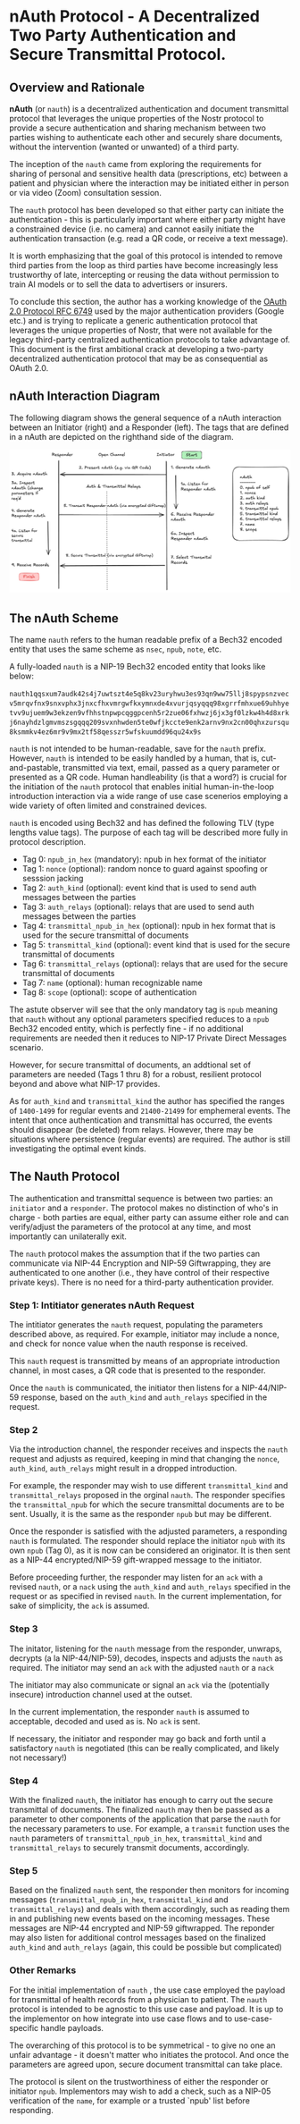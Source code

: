 # nAuth Protocol - A Decentralized Two Party Authentication and Secure Transmittal Protocol.

## Overview and Rationale

**nAuth** (or `nauth`) is a decentralized authentication and document transmittal protocol that leverages the unique properties of the Nostr protocol to provide a secure authentication and sharing mechanism between two parties wishing to authenticate each other and securely share documents, without the intervention (wanted or unwanted) of a third party.

The inception of the `nauth` came from exploring the requirements for sharing of personal and sensitive health data (prescriptions, etc) between a patient and physician where the interaction may be initiated either in person or via video (Zoom) consultation session. 

The `nauth` protocol has been developed so that either party can initiate the authentication - this is particularly important where either party might have a constrained device (i.e. no camera) and cannot easily initiate the authentication transaction (e.g. read a QR code, or receive a text message). 

It is worth emphasizing that the goal of this protocol is intended to remove third parties from the loop as third parties have become increasingly less trustworthy of late, intercepting or reusing the data without permission to train AI models or to sell the data to advertisers or insurers. 

To conclude this section, the author has a working knowledge of the [OAuth 2.0 Protocol RFC 6749](https://datatracker.ietf.org/doc/html/rfc6749) used by the major authentication providers (Google etc.) and is trying to replicate a generic authentication protocol that leverages the unique properties of Nostr, that were not available for the legacy third-party centralized authentication protocols to take advantage of. This document is the first ambitional crack at developing a two-party decentralized authentication protocol that may be as consequential as OAuth 2.0.

## nAuth Interaction Diagram
The following diagram shows the general sequence of a nAuth interaction between an Initiator (right) and a Responder (left). The tags that are defined in a nAuth are depicted on the righthand side of the diagram.

![nAuth Interaction Diagram](./img/nAuth-interaction.png)


## The nAuth Scheme

The name `nauth` refers to the human readable prefix of a Bech32 encoded entity that uses the same scheme as `nsec`, `npub`, `note`, etc.

A fully-loaded `nauth` is a NIP-19 Bech32 encoded entity that looks like below:

`nauth1qqsxum7audk42s4j7uwtszt4e5q8kv23uryhwu3es93qn9ww75llj8spypsnzvecv5mrqvfnx9snxvphx3jnxcfhxvmrgwfkxymnxde4xvurjqsyqqq98xgrrfmhxue69uhhyetvv9ujuem9w3ekzen9vfhhstnpwpcqggpcenh5r2zue06fxhwzj6jx3gf0lzkw4h4d8xrkj6nayhdzlgmvmszsgqqq209svxnhwden5te0wfjkccte9enk2arnv9nx2cn00qhxzursqu8ksmmkv4ez6mr9v9mx2tf58qesszr5wfskuumdd96qu24x9s`

`nauth` is not intended to be human-readable, save for the `nauth` prefix. However, `nauth` is intended to be easily handled by a human, that is, cut-and-pastable, transmitted via text, email, passed as a query parameter or presented as a QR code. Human handleability (is that a word?) is crucial for the initiation of the `nauth` protocol that enables initial human-in-the-loop introduction interaction via a wide range of use case scenerios employing a wide variety of often limited and constrained devices.

`nauth` is encoded using Bech32 and has defined the following TLV (type lengths value tags). The purpose of each tag will be described more fully in protocol description.

- Tag 0: `npub_in_hex` (mandatory): npub in hex format of the initiator
- Tag 1: `nonce` (optional): random nonce to guard against spoofing or sesssion jacking
- Tag 2: `auth_kind` (optional): event kind that is used to send auth messages between the parties
- Tag 3: `auth_relays` (optional): relays that are used to send auth messages between the parties
- Tag 4: `transmittal_npub_in_hex` (optional): npub in hex format that is used for the secure transmittal of documents
- Tag 5: `transmittal_kind` (optional): event kind that is used for the secure transmittal of documents
- Tag 6: `transmittal_relays` (optional): relays that are used for the secure transmittal of documents
- Tag 7: `name` (optional): human recognizable name
- Tag 8: `scope` (optional): scope of authentication

The astute observer will see that the only mandatory tag is `npub` meaning that `nauth` without any optional parameters specified reduces to a `npub` Bech32 encoded entity, which is perfectly fine - if no additional requirements are needed then it reduces to NIP-17 Private Direct Messages scenario. 

However, for secure transmittal of documents, an addtional set of parameters are needed (Tags 1 thru 8) for a robust, resilient protocol beyond and above what NIP-17 provides.

As for `auth_kind` and `transmittal_kind` the author has specified the ranges of `1400-1499` for regular events and `21400-21499` for emphemeral events. The intent that once authentication and transmittal has occurred, the events should disappear (be deleted) from relays. However, there may be situations where persistence (regular events) are required. The author is still investigating the optimal event kinds.

## The Nauth Protocol

The authentication and transmittal sequence is between two parties: an `initiator` and a `responder`. The protocol makes no distinction of who's in charge - both parties are equal, either party can assume either role and can verify/adjust the parameters of the protocol at any time, and most importantly can unilaterally exit. 

The `nauth` protocol makes the assumption that if the two parties can communicate via NIP-44 Encryption and NIP-59 Giftwrapping, they are authenticated to one another (i.e., they have control of their respective private keys). There is no need for a third-party authentication provider.


### Step 1: Intitiator generates nAuth Request

The intitiator generates the `nauth` request, populating the parameters described above, as required. For example, initiator may include a nonce, and check for nonce value when the nauth response is received.

This `nauth` request is transmitted by means of an appropriate introduction channel, in most cases, a QR code that is presented to the responder.

Once the `nauth` is communicated, the initiator then listens for a NIP-44/NIP-59 response, based on the `auth_kind` and `auth_relays` specified in the request.

### Step 2

Via the introduction channel, the responder receives and inspects the `nauth` request and adjusts as required, keeping in mind that changing the `nonce`, `auth_kind`, `auth_relays` might result in a dropped introduction.

For example, the responder may wish to use different `transmittal_kind` and `transmittal_relays` proposed in the orginal `nauth`. The responder specifies the `transmittal_npub` for which the secure transmittal documents are to be sent. Usually, it is the same as the responder `npub` but may be different.

Once the responder is satisfied with the adjusted parameters, a responding `nauth` is formulated.  The responder should replace the initiator `npub` with its own `npub` (Tag 0), as it is now can be considered an originator. It is then sent as a NIP-44 encrypted/NIP-59 gift-wrapped message to the initiator.

Before proceeding further, the responder may listen for an `ack` with a revised `nauth`, or a `nack` using the `auth_kind` and `auth_relays` specified in the request or as specified in revised `nauth`. In the current implementation, for sake of simplicity, the `ack` is assumed.

### Step 3

The initator, listening for the `nauth` message from the responder, unwraps, decrypts (a la NIP-44/NIP-59), decodes, inspects and adjusts the `nauth` as required. The initiator may send  an `ack` with the adjusted `nauth` or a `nack` 

The initiator may also communicate or signal an `ack` via the (potentially insecure) introduction channel used at the outset.

In the current implementation, the responder `nauth` is assumed to acceptable, decoded and used as is. No `ack` is sent.

If necessary, the initiator and responder may go back and forth until a satisfactory `nauth` is negotiated (this can be really complicated, and likely not necessary!)

### Step 4

With the finalized `nauth`, the initiator has enough to carry out the secure transmittal of documents. The finalized `nauth` may then be passed as a parameter to other components of the application that parse the `nauth` for the necessary parameters to use. For example, a `transmit` function uses the `nauth` parameters of `transmittal_npub_in_hex`, `transmittal_kind` and `transmittal_relays` to securely transmit documents, accordingly.

### Step 5

Based on the finalized `nauth` sent, the responder then monitors for incoming messages (`transmittal_npub_in_hex`, `transmittal_kind` and `transmittal_relays`) and deals with them accordingly, such as reading them in and publishing new events based on the incoming messages. These messages are NIP-44 encrypted and NIP-59 giftwrapped. The reponder may also listen for additional control messages based on the finalized `auth_kind` and `auth_relays` (again, this could be possible but complicated)


### Other Remarks

For the initial implementation of `nauth` , the use case employed the payload for transmittal of health records from a physician to patient. The `nauth` protocol is intended to be agnostic to this use case and payload. It is up to the implementor on how integrate into use case flows and to use-case-specific handle payloads.

The overarching of this protocol is to be symmetrical - to give no one an unfair advantage - it doesn't matter who initiates the protocol. And once the parameters are agreed upon, secure document transmittal can take place.

The protocol is silent on the trustworthiness of either the responder or initiator `npub`. Implementors may wish to add a check, such as a NIP-05 verification of the `name`, for example or a trusted `npub' list before responding.